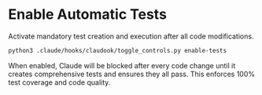 # Enable Automatic Tests

Activate mandatory test creation and execution after all code modifications.

```bash
python3 .claude/hooks/claudook/toggle_controls.py enable-tests
```

When enabled, Claude will be blocked after every code change until it creates comprehensive tests and ensures they all pass. This enforces 100% test coverage and code quality.
